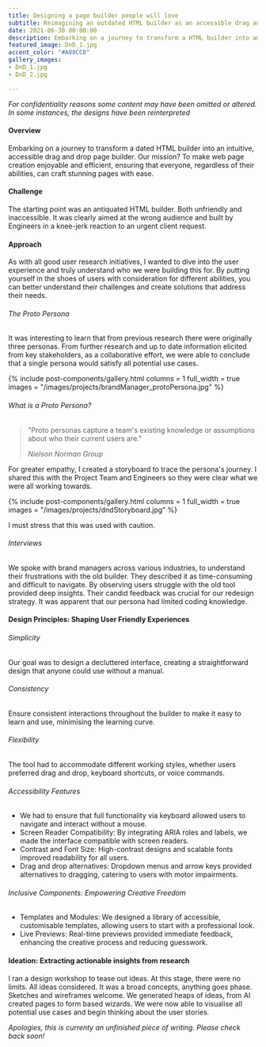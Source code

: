 ```yaml
---
title: Designing a page builder people will love
subtitle: Reimagining an outdated HTML builder as an accessible drag and drop brand page creator.
date: 2021-06-30 00:00:00
description: Embarking on a journey to transform a HTML builder into an intuitive, accessible drag and drop page builder with an aim of making web page creation enjoyable and efficient for all. Regardless of abilities, everyone can create stunning pages with ease.
featured_image: DnD_1.jpg
accent_color: "#A88CC8"
gallery_images:
- DnD_1.jpg
- DnD_2.jpg

---
```


_For confidentiality reasons some content may have been omitted or altered.  In some instances, the designs have been reinterpreted_

#### Overview
Embarking on a journey to transform a dated HTML builder into an intuitive, accessible drag and drop page builder. Our mission? To make web page creation enjoyable and efficient, ensuring that everyone, regardless of their abilities, can craft stunning pages with ease.

#### Challenge
The starting point was an antiquated HTML builder. Both unfriendly and inaccessible. It was clearly aimed at the wrong audience and built by Engineers in a knee-jerk reaction to an urgent client request.

#### Approach
As with all good user research initiatives, I wanted to dive into the user experience and truly understand who we were building this for. By putting yourself in the shoes of users with consideration for different abilities, you can better understand their challenges and create solutions that address their needs.

###### The Proto Persona
It was interesting to learn that from previous research there were originally three personas. From further research and up to date information elicited from key stakeholders, as a collaborative effort, we were able to conclude that a single persona would satisfy all potential use cases.

{% include post-components/gallery.html
	columns = 1
	full_width = true
	images = "/images/projects/brandManager_protoPersona.jpg"
%}

###### What is a Proto Persona?
<div class="wrap">
		<blockquote>
				<p>"Proto personas capture a team's existing knowledge or assumptions about who their current users are."</p>
				 <cite>Nielson Norman Group</cite>
		</blockquote>
</div>

For greater empathy, I created a storyboard to trace the persona's journey. I shared this with the Project Team and Engineers so they were clear what we were all working towards.

{% include post-components/gallery.html
	columns = 1
	full_width = true
	images = "/images/projects/dndStoryboard.jpg"
%}

I must stress that this was used with caution.

###### Interviews
We spoke with brand managers across various industries, to understand their frustrations with the old builder. They described it as time-consuming and difficult to navigate. By observing users struggle with the old tool provided deep insights. Their candid feedback was crucial for our redesign strategy. It was apparent that our persona had limited coding knowledge.

#### Design Principles: Shaping User Friendly Experiences

###### Simplicity
Our goal was to design a decluttered interface, creating a straightforward design that anyone could use without a manual.

###### Consistency
Ensure consistent interactions throughout the builder to make it easy to learn and use, minimising the learning curve.

###### Flexibility
The tool had to accommodate different working styles, whether users preferred drag and drop, keyboard shortcuts, or voice commands.

###### Accessibility Features

* We had to ensure that full functionality via keyboard allowed users to navigate and interact without a mouse.
* Screen Reader Compatibility: By integrating ARIA roles and labels, we made the interface compatible with screen readers.
* Contrast and Font Size: High-contrast designs and scalable fonts improved readability for all users.
* Drag and drop alternatives: Dropdown menus and arrow keys provided alternatives to dragging, catering to users with motor impairments.

###### Inclusive Components: Empowering Creative Freedom

* Templates and Modules: We designed a library of accessible, customisable templates, allowing users to start with a professional look.
* Live Previews: Real-time previews provided immediate feedback, enhancing the creative process and reducing guesswork.

#### Ideation: Extracting actionable insights from research
I ran a design workshop to tease out ideas. At this stage, there were no limits. All ideas considered. It was a broad concepts, anything goes phase. Sketches and wireframes welcome. We generated heaps of ideas, from AI created pages to form based wizards. We were now able to visualise all potential use cases and begin thinking about the user stories.

_Apologies, this is currenty an unfinished piece of writing. Please check back soon!_

<!-- #### Prototyping
I fired up Figma and created interactive prototype to evaluate some of our use cases. I created simple interactions and tested these internally and with a handful of clients.

#### Early Feedback
Stakeholders and customers loved the simplicity and flexibility. Testing also revealed some unknown UX issues.

#### Conclusion
Designing a user-friendly, accessible drag and drop page builder was a rewarding challenge. By focusing on the needs and experiences of the Brand Manager persona, I was able to deign a tool that not only met but exceeded their expectations. This case study highlights the power of human centred design and the importance of accessibility in creating tools that resonate with users and drive business success. -->
